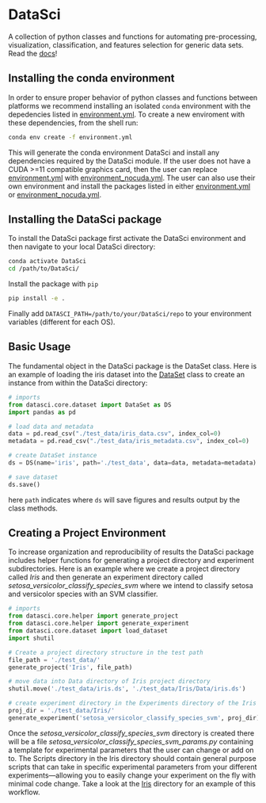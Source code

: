# DataSci
A collection of python classes and functions for automating pre-processing, visualization, classification, and features selection for generic data sets. Read the [docs](https://ekehoe32.github.io/DataSci/)!

## Installing the conda environment
In order to ensure proper behavior of python classes and functions between platforms we recommend installing an isolated ```conda``` environment with the depedencies listed in [environment.yml](environment.yml). To create a new enviroment with these dependencies, from the shell run:
```bash
conda env create -f environment.yml
```
This will generate the conda environment DataSci and install any dependencies required by the DataSci module. If the user does not have a CUDA >=11 compatible graphics card, then the user can replace [environment.yml](environment.yml) with [environment_nocuda.yml](environment_nocuda.yml). The user can also use their own environment and install the packages listed in either [environment.yml](environment.yml) or [environment_nocuda.yml](environment_nocuda.yml).

## Installing the DataSci package
To install the DataSci package first activate the DataSci environment and then navigate to your local DataSci directory:
```bash
conda activate DataSci
cd /path/to/DataSci/
```
Install the package with ```pip```
```bash
pip install -e .
```
Finally add ```DATASCI_PATH=/path/to/your/DataSci/repo``` to your environment variables (different for each OS).

## Basic Usage
The fundamental object in the DataSci package is the DataSet class. Here is an example of loading the iris dataset into the [DataSet](https://ekehoe32.github.io/DataSci/rst/datasci.core.html#datasci.core.dataset.DataSet) class to create an instance from within the DataSci directory:

```python
# imports
from datasci.core.dataset import DataSet as DS
import pandas as pd

# load data and metadata
data = pd.read_csv("./test_data/iris_data.csv", index_col=0)
metadata = pd.read_csv("./test_data/iris_metadata.csv", index_col=0)

# create DataSet instance
ds = DS(name='iris', path='./test_data', data=data, metadata=metadata)

# save dataset
ds.save()

```
here ```path``` indicates where ```ds``` will save figures and results output by the class methods.

## Creating a Project Environment
To increase organization and reproducibility of results the DataSci package includes helper functions for generating a project directory and experiment subdirectories. Here is an example where we create a project directory called *Iris* and then generate an experiment directory called *setosa_versicolor_classify_species_svm* where we intend to classify setosa and versicolor species with an SVM classifier.

```python
# imports
from datasci.core.helper import generate_project
from datasci.core.helper import generate_experiment
from datasci.core.dataset import load_dataset
import shutil

# Create a project directory structure in the test path
file_path = './test_data/'
generate_project('Iris', file_path)

# move data into Data directory of Iris project directory
shutil.move('./test_data/iris.ds', './test_data/Iris/Data/iris.ds')

# create experiment directory in the Experiments directory of the Iris directory
proj_dir = './test_data/Iris/'
generate_experiment('setosa_versicolor_classify_species_svm', proj_dir)
```
Once the *setosa_versicolor_classify_species_svm* directory is created there will be a file *setosa_versicolor_classify_species_svm_params.py* containing a template for experimental parameters that the user can change or add on to. The Scripts directory in the Iris directory should contain general purpose scripts that can take in specific experimental parameters from your different experiments—allowing you to easily change your experiment on the fly with minimal code change. Take a look at the [Iris](test_data/Iris) directory for an example of this workflow.

